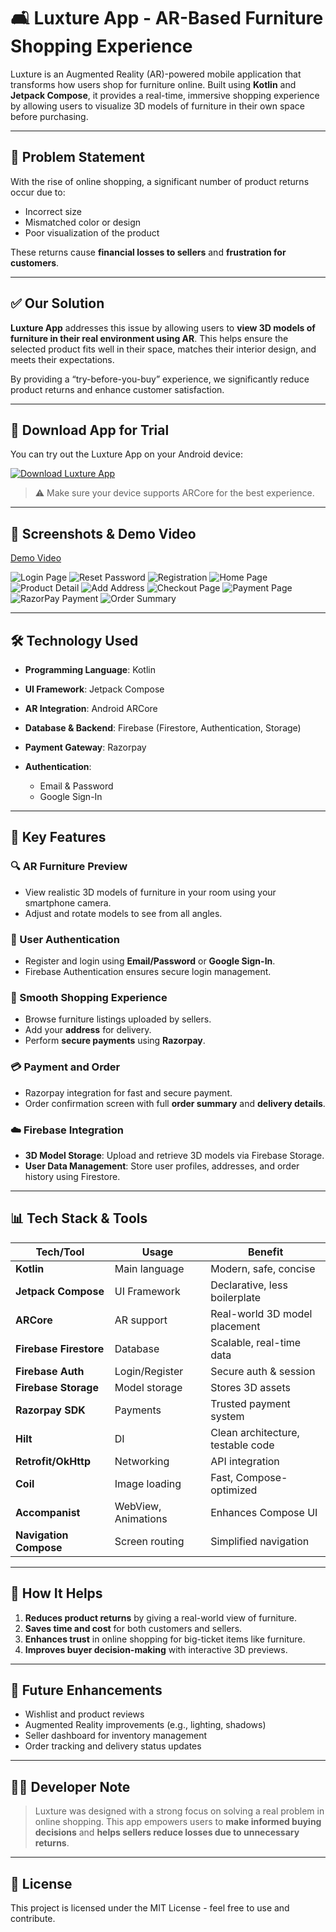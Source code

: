 # 🛋️ Luxture App - AR-Based Furniture Shopping Experience

Luxture is an Augmented Reality (AR)-powered mobile application that transforms how users shop for furniture online. Built using **Kotlin** and **Jetpack Compose**, it provides a real-time, immersive shopping experience by allowing users to visualize 3D models of furniture in their own space before purchasing.

---

## 🧩 Problem Statement

With the rise of online shopping, a significant number of product returns occur due to:

* Incorrect size
* Mismatched color or design
* Poor visualization of the product

These returns cause **financial losses to sellers** and **frustration for customers**.

---

## ✅ Our Solution

**Luxture App** addresses this issue by allowing users to **view 3D models of furniture in their real environment using AR**. This helps ensure the selected product fits well in their space, matches their interior design, and meets their expectations.

By providing a “try-before-you-buy” experience, we significantly reduce product returns and enhance customer satisfaction.

---

## 📲 Download App for Trial

You can try out the Luxture App on your Android device:

[![Download Luxture App](https://img.shields.io/badge/Download-APK-green?style=for-the-badge&logo=android)]([https://your-apk-link.com](https://drive.google.com/file/d/19mz-2esDxeLdohK71z_214Z_PCyb-pRC/view?usp=sharing))

> ⚠️ Make sure your device supports ARCore for the best experience.

---

## 📸 Screenshots & Demo Video

[Demo Video](https://drive.google.com/file/d/1FlpZ0TaSplKGknjC1Bs8HJGs1g-cZBpu/view?usp=drive_link)

![Login Page](media/loginPage.jpg)
![Reset Password](media/resetPassword.jpg)
![Registration](media/accountCreation.jpg)
![Home Page](media/homPage.jpg)
![Product Detail](media/productDetail.jpg)
![Add Address](media/addAddress.jpg)
![Checkout Page](media/checkoutPage.jpg)
![Payment Page](media/paymentMethod.jpg)
![RazorPay Payment](media/razorpayPayment.jpg)
![Order Summary](media/orderSummary.jpg)

---

## 🛠️ Technology Used

* **Programming Language**: Kotlin
* **UI Framework**: Jetpack Compose
* **AR Integration**: Android ARCore
* **Database & Backend**: Firebase (Firestore, Authentication, Storage)
* **Payment Gateway**: Razorpay
* **Authentication**:

  * Email & Password
  * Google Sign-In

---

## 🌟 Key Features

### 🔍 AR Furniture Preview

* View realistic 3D models of furniture in your room using your smartphone camera.
* Adjust and rotate models to see from all angles.

### 👤 User Authentication

* Register and login using **Email/Password** or **Google Sign-In**.
* Firebase Authentication ensures secure login management.

### 🛒 Smooth Shopping Experience

* Browse furniture listings uploaded by sellers.
* Add your **address** for delivery.
* Perform **secure payments** using **Razorpay**.

### 💳 Payment and Order

* Razorpay integration for fast and secure payment.
* Order confirmation screen with full **order summary** and **delivery details**.

### ☁️ Firebase Integration

* **3D Model Storage**: Upload and retrieve 3D models via Firebase Storage.
* **User Data Management**: Store user profiles, addresses, and order history using Firestore.

---

## 📊 Tech Stack & Tools

| Tech/Tool              | Usage               | Benefit                           |
| ---------------------- | ------------------- | --------------------------------- |
| **Kotlin**             | Main language       | Modern, safe, concise             |
| **Jetpack Compose**    | UI Framework        | Declarative, less boilerplate     |
| **ARCore**             | AR support          | Real-world 3D model placement     |
| **Firebase Firestore** | Database            | Scalable, real-time data          |
| **Firebase Auth**      | Login/Register      | Secure auth & session             |
| **Firebase Storage**   | Model storage       | Stores 3D assets                  |
| **Razorpay SDK**       | Payments            | Trusted payment system            |
| **Hilt**               | DI                  | Clean architecture, testable code |
| **Retrofit/OkHttp**    | Networking          | API integration                   |
| **Coil**               | Image loading       | Fast, Compose-optimized           |
| **Accompanist**        | WebView, Animations | Enhances Compose UI               |
| **Navigation Compose** | Screen routing      | Simplified navigation             |

---

## 🚀 How It Helps

1. **Reduces product returns** by giving a real-world view of furniture.
2. **Saves time and cost** for both customers and sellers.
3. **Enhances trust** in online shopping for big-ticket items like furniture.
4. **Improves buyer decision-making** with interactive 3D previews.

---

## 📱 Future Enhancements

* Wishlist and product reviews
* Augmented Reality improvements (e.g., lighting, shadows)
* Seller dashboard for inventory management
* Order tracking and delivery status updates

---

## 👨‍💻 Developer Note

> Luxture was designed with a strong focus on solving a real problem in online shopping. This app empowers users to **make informed buying decisions** and **helps sellers reduce losses due to unnecessary returns**.

---

## 🔐 License

This project is licensed under the MIT License - feel free to use and contribute.
